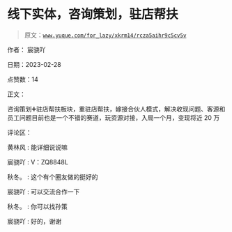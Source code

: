 # 线下实体，咨询策划，驻店帮扶

> 原文：[`www.yuque.com/for_lazy/xkrm14/rcza5aihr9c5cv5v`](https://www.yuque.com/for_lazy/xkrm14/rcza5aihr9c5cv5v)



作者： 宸骁吖 

日期：2023-02-28 

点赞数：14 

正文： 

咨询策划➕驻店帮扶板块，重驻店帮扶，嫁接合伙人模式，解决收现问题、客源和员工问题目前也是一个不错的赛道，玩资源对接，入局一个月，变现将近 20 万 

评论区： 

黄林风 : 能详细说说嘛 

宸骁吖 : V：ZQ8848L 

秋冬。 : 这个有个圈友做的挺好的 

宸骁吖 : 可以交流合作一下 

秋冬。 : 你可以找孙策 

宸骁吖 : 好的，谢谢 

